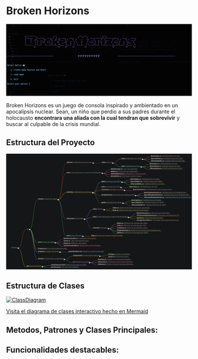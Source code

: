 # Broken Horizons

![Preview](https://raw.githubusercontent.com/4lex3/CSharp-Project/refs/heads/main/docs/preview.png)

Broken Horizons es un juego de consola inspirado y ambientado en un apocalipsis nuclear. Sean, un niño que perdio a sus padres durante el holocausto **encontrara una aliada con la cual tendran que sobrevivir** y buscar al culpable de la crisis mundial.

## Estructura del Proyecto

![Estructura del proyecto](https://raw.githubusercontent.com/4lex3/CSharp-Project/refs/heads/main/docs/estructuraArchivos.png)


## Estructura de Clases

[![ClassDiagram](https://mermaid.ink/img/pako:eNqtWm1v3DYS_iuEgAKbi9aoX2InQmogXruJcXZrdL1X4OAvtETv6qwVBYmKowbOD7uv_WMdvkgaitTK6Z0_7FrDh8OZ4czwEe2vQcwTFkRBnNGqOk_puqTbu_wuJ4T88AP5cJ9mqUhZpQSEKJSRNrdNwb6aAfh5__4ir7enp2a2-pmf0SqN0fOyYHFKMyRZZSLdUsG06LmbbS2Flnl9Trd0zSKS8Po-Y2jAYH-hWxitRJnma3dUGh1hD7C5LWimdZNELRViOBHwERr1hPZLvjJqeg9sF35PxWbBK4FcgQWlJCJpLixpAaun8TUTG578HVtCqZHEoLu1SptlG6b25hPLWG7b1Mtn9nQ82WykZzoeme1av915jw4rAEMdHi-WjP4PTrizv9sHV8ULXIACWxZpwkqykMpYBRI9gl3TCFwBSN5q7lyzHXPnWiMjszun3Ok-r56RPwu-3fJ8lz8G4fij5T6dyw1N-NOnOhcTkcI4N15odCJqY3o841MRHFPlA_h8_5AVG7rLaQ1wvFXi3W66M_HAhGPu5OnMyNKJxJAAT16A2FJoDqd_kN9YRuOU5-3xhFvj3t5p-0wicpuynFmgth2T-RwDP7GSJbQ1u28iIzAJwr1iB8zqdtOryoaCUZ293sVfiMbdagKOTdFtYDICk7hBX5mMgWkV07HCVTZt5svQ3hKeNEXXxaQNUzC7zF4QKFk6YzDrwFlsaElj8EXX4KAKWTdsFaKhIJ8YzcQGyQ3z6CZJ7mHXb69wZsA54kqKcglB48eZvbig5ZqJV0DU1Ohl_sC97Whxs1rwXJQ8y1jitX1-lVbimwnLN0OSekKrOJhXyWxkYse3_q-OXORs21gxv-c8IxtanTGWn7MHBtmQoGE14bttvKbl44eqVTcDuz7zNHGc-DWXHUIOSyvGDC7XTRc3O-aSfTIFuOHwezV066qOH5vlhgvbIUvhTCpJc_CHZloL-Yn8aAU8SS7QImeNfjOwCbPr4m-sgl0ReKonEB-Zg7BY-utVxSzAsJUaOu7M63xfFvRpEGMdiC8srgXrcB4IeN763MKePD7c0kd2lT6wHiVmqvVX8GHBEbM1HEHC8JY6-80GgpGSa-PhLz2VZhNwK5lDMmnI369Jz_6cNR9hVc8WeLKox7q5tKjLkuXjKTWoLk0ScDvQryLfUe_PWJ9L14YkD_VUh4cNKRjGOmTe4fEoqUaJtZ8FY8rqeZFx3mB8h5zkiAI4YrVJi552jpwb8gS1c8U-lnWXlqgRBQ7cTlVJSlVlReRS-gqT_vwv3WmSzWNXlWXJ-KC7rkv1FN7QkpYQ7vJegaQqR78h2Kt8ANy55ncGs-fNL4L3zEmvY4_2hMk_2vFO37DDCL2gnuMOh7GBIzuo7RsdVOaNjFrWjWG0cZ5Rhy9e02LwsiYluBBh47fQgyKimpNy9ptFOYoZGiEG_soqf_4kYWOnMBCdm4w2YHGhvgCnpO5LprStq_jWbik0aav2QSaPfh9EM8-oEBlDOT18Qx0M47PRMg7Jdcpu5Ce-Am1PYCSjWQYxua3L3DlohivboQgJWiQk_emOwysPKq1mpmMg96Bxoj03zENhzMlp4_GBqeY974qgsxEuRG6L8QcSUEAq_kFHocbVFwBNj53C9SnRduO6pICwEsOYZ6eDEX61trWqwNnLZED45v776LlhBFfsM8uGUyDObFuIaii_TbdMLZ2419_zS82Vz4HZR0R-SrQ1flPydQlmOjmm3VGMu2rdGNAudaGMTNYSagzVT6IzL-wMaCm8fA7VuiBpDcFZ-jMAq80IgwK-1vsux53L_1WhzPK90iTJL-zJhHTm0l74NtspM8JJk4jcQPmkcVpQ0tYxwsvmYvXO9tJSx5GMdhQDGGkpZht-TjPf3zKgLcpAGRWKScoW-17bdYprn35mKqa6XUTGdDdKS9NpoVkIVg3gIbGa_HuFPHWVLEr5XolMM3pwCbxqleIGSsuKmSQ0nu-CQ6ok7QIGXtkRCGUe99XoU3LNk_ShGagx-JDEsC2Q6siKQa_U-m75Uo274cV7ZpNTGZ5BLigR3n5bnZsXfdZEbiIh-JYWkUxRJFInRaR7qaWY5pFqnEh4PyiGyCmP4THj1t9cT1nCerHg5RXnhb8IdRTsE6ElLN2QWzUWlZb7Zs3A9Wkp6s4SzxLUP-BpDYjOws6eQ5_jayJ7XlGLwR6bQcycfi9TwbR8JtiXLttCIp-AA_JSsZWKy2XhifxkPe59LJk89auMsUIlLgD2f_RHV1txqSyz3qPUxij5LKP38jBqreCFQKWlpaeyNiYNO6fl46JRlwz27cctOOZdK0bTp3WfZTXzFZnZiP4PA90mmPDP5yYEHTsgBbxAkC28npS0VIE3twEaBxPM1JEZW5ZX9D-wUsIIK0teOhR6dVl52eTq0toInfWy_9bVGS1nuFBD0tenbsaN4cBjV3hXfC2V0PbB3kQP04Ys__UzK6-hwOQlmov4VyrrtxkH9A5UtxRO511nzvC-A2wD3XZE5jeSI3zIm3-yxtNXLvKYq7cc-XrZ3gZMoKx7ht1Yc0HigODwoRkk5EMJjUDxW_16q65Idt6prdJhn399zfLavVo0Ta5tmSNnnOdQe72s75XKSr9RAWOPpYXOChdf0hEq1Fo5ViiVNErWFqQ-L_Bf3_qJXcFc10wWSV8jSkVGoSTkckEYbFm5pWkSRIEKy10gNgxYaxDBrwl7oHUm7oK7_BmgtBZ82eRxEImyZmFQ8nq9CaIHmlXwVBcJVc1U_gNLCylo_m_O8WMQfQ2-BNH84Pjdwd7bw-Pj43fvDvbfnrwJgwbEJyd7x4dH-_sn-wfHR8dHb4-ew-APpeFo7-TgzdHh4bs3h8fwdXIUBixJYXeuzf_PyK_nvwCRLye9?type=png)](https://mermaid.live/edit#pako:eNqtWm1v3DYS_iuEgAKbi9aoX2InQmogXruJcXZrdL1X4OAvtETv6qwVBYmKowbOD7uv_WMdvkgaitTK6Z0_7FrDh8OZ4czwEe2vQcwTFkRBnNGqOk_puqTbu_wuJ4T88AP5cJ9mqUhZpQSEKJSRNrdNwb6aAfh5__4ir7enp2a2-pmf0SqN0fOyYHFKMyRZZSLdUsG06LmbbS2Flnl9Trd0zSKS8Po-Y2jAYH-hWxitRJnma3dUGh1hD7C5LWimdZNELRViOBHwERr1hPZLvjJqeg9sF35PxWbBK4FcgQWlJCJpLixpAaun8TUTG578HVtCqZHEoLu1SptlG6b25hPLWG7b1Mtn9nQ82WykZzoeme1av915jw4rAEMdHi-WjP4PTrizv9sHV8ULXIACWxZpwkqykMpYBRI9gl3TCFwBSN5q7lyzHXPnWiMjszun3Ok-r56RPwu-3fJ8lz8G4fij5T6dyw1N-NOnOhcTkcI4N15odCJqY3o841MRHFPlA_h8_5AVG7rLaQ1wvFXi3W66M_HAhGPu5OnMyNKJxJAAT16A2FJoDqd_kN9YRuOU5-3xhFvj3t5p-0wicpuynFmgth2T-RwDP7GSJbQ1u28iIzAJwr1iB8zqdtOryoaCUZ293sVfiMbdagKOTdFtYDICk7hBX5mMgWkV07HCVTZt5svQ3hKeNEXXxaQNUzC7zF4QKFk6YzDrwFlsaElj8EXX4KAKWTdsFaKhIJ8YzcQGyQ3z6CZJ7mHXb69wZsA54kqKcglB48eZvbig5ZqJV0DU1Ohl_sC97Whxs1rwXJQ8y1jitX1-lVbimwnLN0OSekKrOJhXyWxkYse3_q-OXORs21gxv-c8IxtanTGWn7MHBtmQoGE14bttvKbl44eqVTcDuz7zNHGc-DWXHUIOSyvGDC7XTRc3O-aSfTIFuOHwezV066qOH5vlhgvbIUvhTCpJc_CHZloL-Yn8aAU8SS7QImeNfjOwCbPr4m-sgl0ReKonEB-Zg7BY-utVxSzAsJUaOu7M63xfFvRpEGMdiC8srgXrcB4IeN763MKePD7c0kd2lT6wHiVmqvVX8GHBEbM1HEHC8JY6-80GgpGSa-PhLz2VZhNwK5lDMmnI369Jz_6cNR9hVc8WeLKox7q5tKjLkuXjKTWoLk0ScDvQryLfUe_PWJ9L14YkD_VUh4cNKRjGOmTe4fEoqUaJtZ8FY8rqeZFx3mB8h5zkiAI4YrVJi552jpwb8gS1c8U-lnWXlqgRBQ7cTlVJSlVlReRS-gqT_vwv3WmSzWNXlWXJ-KC7rkv1FN7QkpYQ7vJegaQqR78h2Kt8ANy55ncGs-fNL4L3zEmvY4_2hMk_2vFO37DDCL2gnuMOh7GBIzuo7RsdVOaNjFrWjWG0cZ5Rhy9e02LwsiYluBBh47fQgyKimpNy9ptFOYoZGiEG_soqf_4kYWOnMBCdm4w2YHGhvgCnpO5LprStq_jWbik0aav2QSaPfh9EM8-oEBlDOT18Qx0M47PRMg7Jdcpu5Ce-Am1PYCSjWQYxua3L3DlohivboQgJWiQk_emOwysPKq1mpmMg96Bxoj03zENhzMlp4_GBqeY974qgsxEuRG6L8QcSUEAq_kFHocbVFwBNj53C9SnRduO6pICwEsOYZ6eDEX61trWqwNnLZED45v776LlhBFfsM8uGUyDObFuIaii_TbdMLZ2419_zS82Vz4HZR0R-SrQ1flPydQlmOjmm3VGMu2rdGNAudaGMTNYSagzVT6IzL-wMaCm8fA7VuiBpDcFZ-jMAq80IgwK-1vsux53L_1WhzPK90iTJL-zJhHTm0l74NtspM8JJk4jcQPmkcVpQ0tYxwsvmYvXO9tJSx5GMdhQDGGkpZht-TjPf3zKgLcpAGRWKScoW-17bdYprn35mKqa6XUTGdDdKS9NpoVkIVg3gIbGa_HuFPHWVLEr5XolMM3pwCbxqleIGSsuKmSQ0nu-CQ6ok7QIGXtkRCGUe99XoU3LNk_ShGagx-JDEsC2Q6siKQa_U-m75Uo274cV7ZpNTGZ5BLigR3n5bnZsXfdZEbiIh-JYWkUxRJFInRaR7qaWY5pFqnEh4PyiGyCmP4THj1t9cT1nCerHg5RXnhb8IdRTsE6ElLN2QWzUWlZb7Zs3A9Wkp6s4SzxLUP-BpDYjOws6eQ5_jayJ7XlGLwR6bQcycfi9TwbR8JtiXLttCIp-AA_JSsZWKy2XhifxkPe59LJk89auMsUIlLgD2f_RHV1txqSyz3qPUxij5LKP38jBqreCFQKWlpaeyNiYNO6fl46JRlwz27cctOOZdK0bTp3WfZTXzFZnZiP4PA90mmPDP5yYEHTsgBbxAkC28npS0VIE3twEaBxPM1JEZW5ZX9D-wUsIIK0teOhR6dVl52eTq0toInfWy_9bVGS1nuFBD0tenbsaN4cBjV3hXfC2V0PbB3kQP04Ys__UzK6-hwOQlmov4VyrrtxkH9A5UtxRO511nzvC-A2wD3XZE5jeSI3zIm3-yxtNXLvKYq7cc-XrZ3gZMoKx7ht1Yc0HigODwoRkk5EMJjUDxW_16q65Idt6prdJhn399zfLavVo0Ta5tmSNnnOdQe72s75XKSr9RAWOPpYXOChdf0hEq1Fo5ViiVNErWFqQ-L_Bf3_qJXcFc10wWSV8jSkVGoSTkckEYbFm5pWkSRIEKy10gNgxYaxDBrwl7oHUm7oK7_BmgtBZ82eRxEImyZmFQ8nq9CaIHmlXwVBcJVc1U_gNLCylo_m_O8WMQfQ2-BNH84Pjdwd7bw-Pj43fvDvbfnrwJgwbEJyd7x4dH-_sn-wfHR8dHb4-ew-APpeFo7-TgzdHh4bs3h8fwdXIUBixJYXeuzf_PyK_nvwCRLye9)

[Visita el diagrama de clases interactivo hecho en Mermaid ](https://4lex3.github.io/CSharp-Project/)


## Metodos, Patrones y Clases Principales:



## Funcionalidades destacables:
























